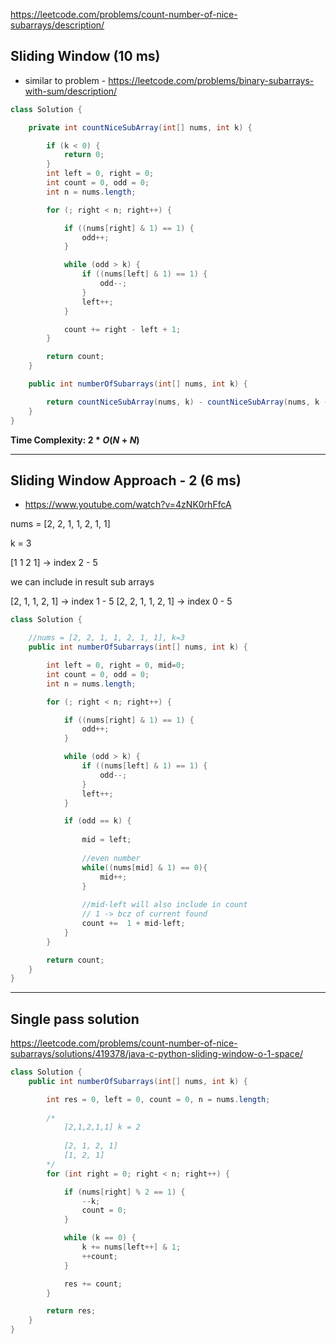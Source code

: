 https://leetcode.com/problems/count-number-of-nice-subarrays/description/

## Sliding Window (10 ms)

* similar to problem - https://leetcode.com/problems/binary-subarrays-with-sum/description/

```java
class Solution {

    private int countNiceSubArray(int[] nums, int k) {

        if (k < 0) {
            return 0;
        }
        int left = 0, right = 0;
        int count = 0, odd = 0;
        int n = nums.length;

        for (; right < n; right++) {

            if ((nums[right] & 1) == 1) {
                odd++;
            }

            while (odd > k) {
                if ((nums[left] & 1) == 1) {
                    odd--;
                }
                left++;
            }

            count += right - left + 1;
        }

        return count;
    }

    public int numberOfSubarrays(int[] nums, int k) {

        return countNiceSubArray(nums, k) - countNiceSubArray(nums, k - 1);
    }
}
```

**Time Complexity: $2*O(N+N)$**

---

## Sliding Window Approach - 2 (6 ms)

* https://www.youtube.com/watch?v=4zNK0rhFfcA

nums = [2, 2, 1, 1, 2, 1, 1]

k = 3

[1 1 2 1] &rarr; index 2 - 5

we can include in result sub arrays

[2, 1, 1, 2, 1] &rarr; index 1 - 5
[2, 2, 1, 1, 2, 1] &rarr; index 0 - 5


```java
class Solution {

    //nums = [2, 2, 1, 1, 2, 1, 1], k=3
    public int numberOfSubarrays(int[] nums, int k) {

        int left = 0, right = 0, mid=0;
        int count = 0, odd = 0;
        int n = nums.length;

        for (; right < n; right++) {

            if ((nums[right] & 1) == 1) {
                odd++;
            }

            while (odd > k) {
                if ((nums[left] & 1) == 1) {
                    odd--;
                }
                left++;
            }

            if (odd == k) {
                
                mid = left;
                
                //even number
                while((nums[mid] & 1) == 0){
                    mid++;
                }
                
                //mid-left will also include in count
                // 1 -> bcz of current found
                count +=  1 + mid-left;
            }
        }

        return count;
    }
}
```
---

## Single pass solution

https://leetcode.com/problems/count-number-of-nice-subarrays/solutions/419378/java-c-python-sliding-window-o-1-space/

```java
class Solution {
    public int numberOfSubarrays(int[] nums, int k) {

        int res = 0, left = 0, count = 0, n = nums.length;
        
        /*
            [2,1,2,1,1] k = 2
            
            [2, 1, 2, 1]
            [1, 2, 1]
        */
        for (int right = 0; right < n; right++) {

            if (nums[right] % 2 == 1) {
                --k;
                count = 0;
            }

            while (k == 0) {
                k += nums[left++] & 1;
                ++count;
            }

            res += count;
        }

        return res;
    }
}
```
